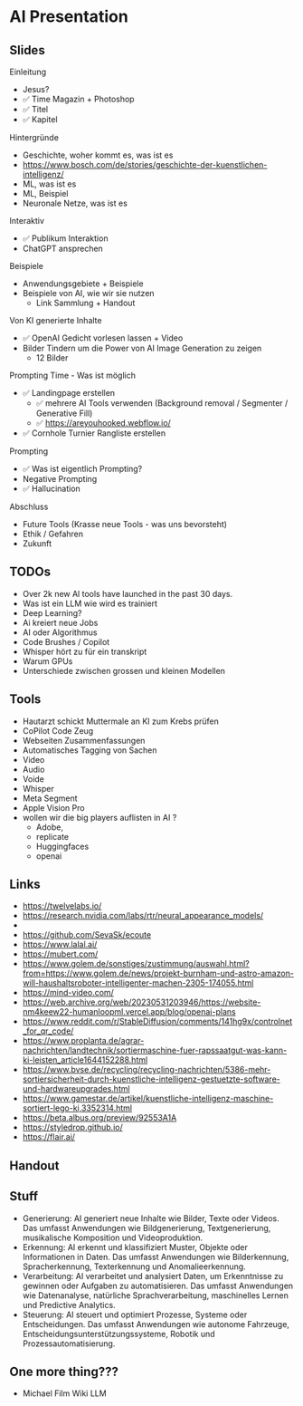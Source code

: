 # AI Presentation 

## Slides 

Einleitung
- Jesus?
- ✅ Time Magazin + Photoshop
- ✅ Titel
- ✅ Kapitel

Hintergründe
- Geschichte, woher kommt es, was ist es
- https://www.bosch.com/de/stories/geschichte-der-kuenstlichen-intelligenz/
- ML, was ist es 
- ML, Beispiel 
- Neuronale Netze, was ist es

Interaktiv
- ✅ Publikum Interaktion
- ChatGPT ansprechen

Beispiele
- Anwendungsgebiete + Beispiele
- Beispiele von AI, wie wir sie nutzen 
  - Link Sammlung + Handout

Von KI generierte Inhalte
- ✅ OpenAI Gedicht vorlesen lassen + Video
- Bilder Tindern um die Power von AI Image Generation zu zeigen
  - 12 Bilder

Prompting Time - Was ist möglich
- ✅ Landingpage erstellen 
  - ✅ mehrere AI Tools verwenden (Background removal / Segmenter / Generative Fill)
  - ✅ https://areyouhooked.webflow.io/
- ✅ Cornhole Turnier Rangliste erstellen

Prompting 
- ✅ Was ist eigentlich Prompting?
- Negative Prompting
- ✅ Hallucination

Abschluss
- Future Tools (Krasse neue Tools - was uns bevorsteht)
- Ethik / Gefahren
- Zukunft


## TODOs
- Over 2k new Al tools have launched in the past 30 days.
- Was ist ein LLM wie wird es trainiert
- Deep Learning?
- Ai kreiert neue Jobs
- AI oder Algorithmus
- Code Brushes / Copilot
- Whisper hört zu für ein transkript
- Warum GPUs
- Unterschiede zwischen grossen und kleinen Modellen


## Tools
- Hautarzt schickt Muttermale an KI zum Krebs prüfen
- CoPilot Code Zeug
- Webseiten Zusammenfassungen
- Automatisches Tagging von Sachen
- Video
- Audio
- Voide
- Whisper
- Meta Segment
- Apple Vision Pro
- wollen wir die big players auflisten in AI ?
  - Adobe,
  - replicate
  - Huggingfaces
  - openai

## Links
- https://twelvelabs.io/
- https://research.nvidia.com/labs/rtr/neural_appearance_models/
- 
- https://github.com/SevaSk/ecoute
- https://www.lalal.ai/
- https://mubert.com/
- https://www.golem.de/sonstiges/zustimmung/auswahl.html?from=https://www.golem.de/news/projekt-burnham-und-astro-amazon-will-haushaltsroboter-intelligenter-machen-2305-174055.html
- https://mind-video.com/
- https://web.archive.org/web/20230531203946/https://website-nm4keew22-humanloopml.vercel.app/blog/openai-plans
- https://www.reddit.com/r/StableDiffusion/comments/141hg9x/controlnet_for_qr_code/
- https://www.proplanta.de/agrar-nachrichten/landtechnik/sortiermaschine-fuer-rapssaatgut-was-kann-ki-leisten_article1644152288.html
- https://www.bvse.de/recycling/recycling-nachrichten/5386-mehr-sortiersicherheit-durch-kuenstliche-intelligenz-gestuetzte-software-und-hardwareupgrades.html
- https://www.gamestar.de/artikel/kuenstliche-intelligenz-maschine-sortiert-lego-ki,3352314.html
- https://beta.albus.org/preview/92553A1A
- https://styledrop.github.io/
- https://flair.ai/

## Handout

## Stuff
- Generierung: AI generiert neue Inhalte wie Bilder, Texte oder Videos. Das umfasst Anwendungen wie Bildgenerierung, Textgenerierung, musikalische Komposition und Videoproduktion.
- Erkennung: AI erkennt und klassifiziert Muster, Objekte oder Informationen in Daten. Das umfasst Anwendungen wie Bilderkennung, Spracherkennung, Texterkennung und Anomalieerkennung.
- Verarbeitung: AI verarbeitet und analysiert Daten, um Erkenntnisse zu gewinnen oder Aufgaben zu automatisieren. Das umfasst Anwendungen wie Datenanalyse, natürliche Sprachverarbeitung, maschinelles Lernen und Predictive Analytics.
- Steuerung: AI steuert und optimiert Prozesse, Systeme oder Entscheidungen. Das umfasst Anwendungen wie autonome Fahrzeuge, Entscheidungsunterstützungssysteme, Robotik und Prozessautomatisierung.

## One more thing???
- Michael Film Wiki LLM
